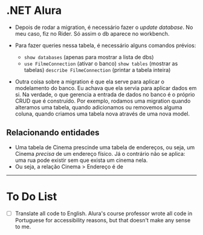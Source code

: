 # .NET Alura

- Depois de rodar a migration, é necessário fazer o _update database_. No meu caso, fiz no Rider. Só assim o db aparece no workbench.
- Para fazer queries nessa tabela, é necessário alguns comandos prévios:
  - `show databases` (apenas para mostrar a lista de dbs)
  - `use FilmeConnection` (ativar o banco)
    `show tables` (mostrar as tabelas)
    `describe FilmeConnection` (printar a tabela inteira)

- Outra coisa sobre a migration é que ela serve para aplicar o modelamento do banco. Eu achava que ela servia para aplicar dados em si. Na verdade, o que gerencia a entrada de dados no banco é o próprio CRUD que é construído. Por exemplo, rodamos uma migration quando alteramos uma tabela, quando adicionamos ou removemos alguma coluna, quando criamos uma tabela nova através de uma nova model.

## Relacionando entidades

- Uma tabela de Cinema prescinde uma tabela de endereços, ou seja, um Cinema _precisa_ de um endereço físico. Já o contrário não se aplica: uma rua pode existir sem que exista um cinema nela.
- Ou seja, a relação Cinema > Endereço é de 

---

# To Do List

- [ ] Translate all code to English. Alura's course professor wrote all code in Portuguese for accessibility reasons, but that doesn't make any sense to me.
